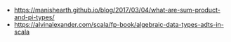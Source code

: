 * https://manishearth.github.io/blog/2017/03/04/what-are-sum-product-and-pi-types/
* https://alvinalexander.com/scala/fp-book/algebraic-data-types-adts-in-scala